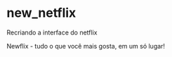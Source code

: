 # new_netflix
<p>Recriando a interface do netflix</p>
<p>Newflix - tudo o que você mais gosta, em um só lugar!</p>
